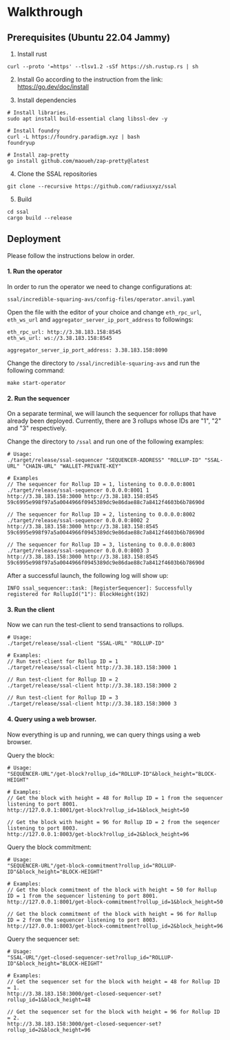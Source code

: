 # Walkthrough

## Prerequisites (Ubuntu 22.04 Jammy)
1. Install rust
```
curl --proto '=https' --tlsv1.2 -sSf https://sh.rustup.rs | sh
```
2. Install Go according to the instruction from the link: https://go.dev/doc/install

3. Install dependencies
```
# Install libraries.
sudo apt install build-essential clang libssl-dev -y

# Install foundry
curl -L https://foundry.paradigm.xyz | bash
foundryup

# Install zap-pretty
go install github.com/maoueh/zap-pretty@latest
```

4. Clone the SSAL repositories
```
git clone --recursive https://github.com/radiusxyz/ssal
```

5. Build
```
cd ssal
cargo build --release
```

## Deployment
Please follow the instructions below in order.

#### 1. Run the operator
In order to run the operator we need to change configurations at:
```
ssal/incredible-squaring-avs/config-files/operator.anvil.yaml
```

Open the file with the editor of your choice and change `eth_rpc_url`, `eth_ws_url` and `aggregator_server_ip_port_address` to followings:
```
eth_rpc_url: http://3.38.183.158:8545
eth_ws_url: ws://3.38.183.158:8545

aggregator_server_ip_port_address: 3.38.183.158:8090
```

Change the directory to `/ssal/incredible-squaring-avs` and run the following command:
```
make start-operator
```

#### 2. Run the sequencer
On a separate terminal, we will launch the sequencer for rollups that have already been deployed.
Currently, there are 3 rollups whose IDs are "1", "2" and "3" respectively.

Change the directory to `/ssal` and run one of the following examples:
```
# Usage:
./target/release/ssal-sequencer "SEQUENCER-ADDRESS" "ROLLUP-ID" "SSAL-URL" "CHAIN-URL" "WALLET-PRIVATE-KEY"

# Examples
// The sequencer for Rollup ID = 1, listening to 0.0.0.0:8001
./target/release/ssal-sequencer 0.0.0.0:8001 1 http://3.38.183.158:3000 http://3.38.183.158:8545 59c6995e998f97a5a0044966f0945389dc9e86dae88c7a8412f4603b6b78690d

// The sequencer for Rollup ID = 2, listening to 0.0.0.0:8002
./target/release/ssal-sequencer 0.0.0.0:8002 2 http://3.38.183.158:3000 http://3.38.183.158:8545 59c6995e998f97a5a0044966f0945389dc9e86dae88c7a8412f4603b6b78690d

// The sequencer for Rollup ID = 3, listening to 0.0.0.0:8003
./target/release/ssal-sequencer 0.0.0.0:8003 3 http://3.38.183.158:3000 http://3.38.183.158:8545 59c6995e998f97a5a0044966f0945389dc9e86dae88c7a8412f4603b6b78690d
```

After a successful launch, the following log will show up:
```
INFO ssal_sequencer::task: [RegisterSequencer]: Successfully registered for RollupId("1"): BlockHeight(192)
```

#### 3. Run the client
Now we can run the test-client to send transactions to rollups.
```
# Usage:
./target/release/ssal-client "SSAL-URL" "ROLLUP-ID"

# Examples:
// Run test-client for Rollup ID = 1
./target/release/ssal-client http://3.38.183.158:3000 1

// Run test-client for Rollup ID = 2
./target/release/ssal-client http://3.38.183.158:3000 2

// Run test-client for Rollup ID = 3
./target/release/ssal-client http://3.38.183.158:3000 3
```

#### 4. Query using a web browser.
Now everything is up and running, we can query things using a web browser.

Query the block:
```
# Usage:
"SEQUENCER-URL"/get-block?rollup_id="ROLLUP-ID"&block_height="BLOCK-HEIGHT"

# Examples:
// Get the block with height = 48 for Rollup ID = 1 from the sequencer listening to port 8001.
http://127.0.0.1:8001/get-block?rollup_id=1&block_height=50

// Get the block with height = 96 for Rollup ID = 2 from the seqencer listening to port 8003.
http://127.0.0.1:8003/get-block?rollup_id=2&block_height=96
```

Query the block commitment:
```
# Usage:
"SEQUENCER-URL"/get-block-commitment?rollup_id="ROLLUP-ID"&block_height="BLOCK-HEIGHT"

# Examples:
// Get the block commitment of the block with height = 50 for Rollup ID = 1 from the sequencer listening to port 8001.
http://127.0.0.1:8001/get-block-commitment?rollup_id=1&block_height=50

// Get the block commitment of the block with height = 96 for Rollup ID = 2 from the sequencer listening to port 8003.
http://127.0.0.1:8003/get-block-commitment?rollup_id=2&block_height=96
```

Query the sequencer set:
```
# Usage:
"SSAL-URL"/get-closed-sequencer-set?rollup_id="ROLLUP-ID"&block_height="BLOCK-HEIGHT"

# Examples:
// Get the sequencer set for the block with height = 48 for Rollup ID = 1.
http://3.38.183.158:3000/get-closed-sequencer-set?rollup_id=1&block_height=48

// Get the sequencer set for the block with height = 96 for Rollup ID = 2.
http://3.38.183.158:3000/get-closed-sequencer-set?rollup_id=2&block_height=96
```
